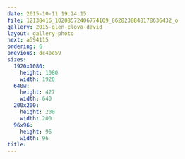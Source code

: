 ```yaml
---
date: 2015-10-11 19:24:15
file: 12138416_10208572406774109_8628238848178636432_o
gallery: 2015-glen-clova-david
layout: gallery-photo
next: a594115
ordering: 6
previous: dc4bc59
sizes:
  1920x1080:
    height: 1080
    width: 1920
  640w:
    height: 427
    width: 640
  200x200:
    height: 200
    width: 200
  96x96:
    height: 96
    width: 96
title: 
---
```

